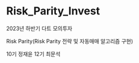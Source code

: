 # Risk_Parity_Invest
2023년 하반기 다트 모의투자

Risk Parity(Risk Parity 전략 및 자동매매 알고리즘 구현)

10기 정재윤
12기 최문석
